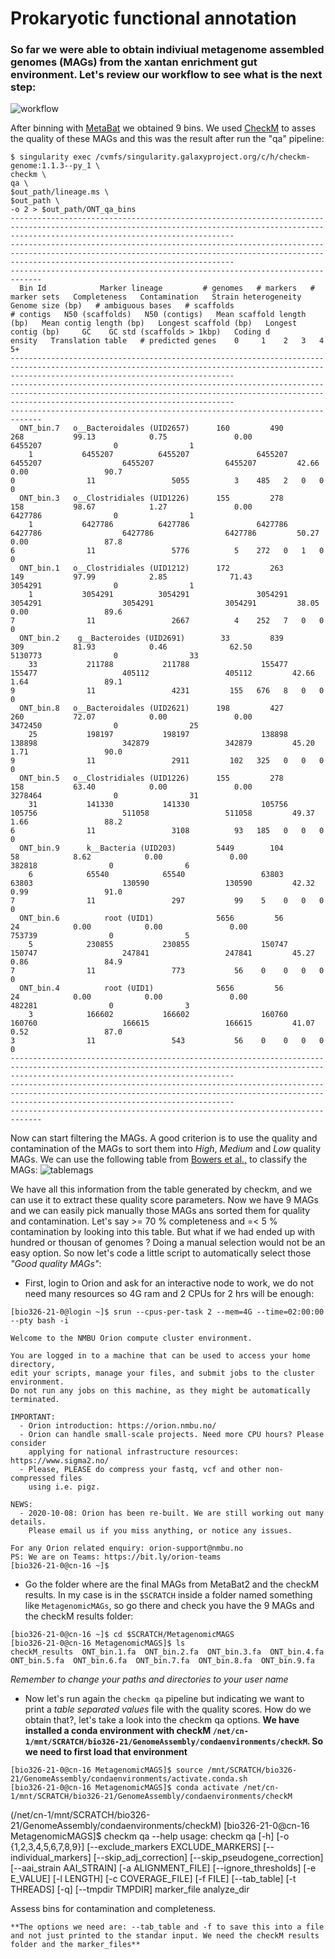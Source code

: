 # Prokaryotic functional annotation

### So far we were able to obtain indiviual metagenome assembled genomes (MAGs) from the xantan enrichment gut environment. Let's review our workflow to see what is the next step: 
![workflow](https://github.com/avera1988/NMBU-Bio-326/blob/main/images/wrokflowmetagenome.png) 

After binning with [MetaBat](https://bitbucket.org/berkeleylab/metabat/src/master/) we obtained 9 bins. We used [CheckM](https://ecogenomics.github.io/CheckM/) to asses the quality of these MAGs and this was the result after run the "qa" pipeline:

```console
$ singularity exec /cvmfs/singularity.galaxyproject.org/c/h/checkm-genome:1.1.3--py_1 \
checkm \
qa \
$out_path/lineage.ms \
$out_path \
-o 2 > $out_path/ONT_qa_bins
----------------------------------------------------------------------------------------------------------------------------------------------------------------------------------------------
----------------------------------------------------------------------------------------------------------------------------------------------------------------------------------------------
-----------------------------------------------------------------------------
  Bin Id            Marker lineage         # genomes   # markers   # marker sets   Completeness   Contamination   Strain heterogeneity   Genome size (bp)   # ambiguous bases   # scaffolds   
# contigs   N50 (scaffolds)   N50 (contigs)   Mean scaffold length (bp)   Mean contig length (bp)   Longest scaffold (bp)   Longest contig (bp)     GC    GC std (scaffolds > 1kbp)   Coding d
ensity   Translation table   # predicted genes    0     1    2   3   4   5+  
----------------------------------------------------------------------------------------------------------------------------------------------------------------------------------------------
----------------------------------------------------------------------------------------------------------------------------------------------------------------------------------------------
-----------------------------------------------------------------------------
  ONT_bin.7   o__Bacteroidales (UID2657)      160         490           268           99.13            0.75               0.00               6455207                0                1        
    1           6455207          6455207               6455207                    6455207                  6455207                6455207         42.66              0.00                 90.7
0                11                 5055          3    485   2   0   0   0   
  ONT_bin.3   o__Clostridiales (UID1226)      155         278           158           98.67            1.27               0.00               6427786                0                1        
    1           6427786          6427786               6427786                    6427786                  6427786                6427786         50.27              0.00                 87.8
6                11                 5776          5    272   0   1   0   0   
  ONT_bin.1   o__Clostridiales (UID1212)      172         263           149           97.99            2.85              71.43               3054291                0                1        
    1           3054291          3054291               3054291                    3054291                  3054291                3054291         38.05              0.00                 89.6
7                11                 2667          4    252   7   0   0   0   
  ONT_bin.2    g__Bacteroides (UID2691)        33         839           309           81.93            0.46              62.50               5130773                0                33       
    33           211788           211788                155477                     155477                   405112                 405112         42.66              1.64                 89.1
9                11                 4231         155   676   8   0   0   0   
  ONT_bin.8   o__Bacteroidales (UID2621)      198         427           260           72.07            0.00               0.00               3472450                0                25       
    25           198197           198197                138898                     138898                   342879                 342879         45.20              1.71                 90.0
9                11                 2911         102   325   0   0   0   0   
  ONT_bin.5   o__Clostridiales (UID1226)      155         278           158           63.40            0.00               0.00               3278464                0                31       
    31           141330           141330                105756                     105756                   511058                 511058         49.37              1.66                 88.2
6                11                 3108          93   185   0   0   0   0   
  ONT_bin.9      k__Bacteria (UID203)         5449        104            58            8.62            0.00               0.00                382818                0                6        
    6            65540            65540                 63803                      63803                    130590                 130590         42.32              0.99                 91.0
7                11                 297           99    5    0   0   0   0   
  ONT_bin.6          root (UID1)              5656         56            24            0.00            0.00               0.00                753739                0                5        
    5            230855           230855                150747                     150747                   247841                 247841         45.27              0.86                 84.9
7                11                 773           56    0    0   0   0   0   
  ONT_bin.4          root (UID1)              5656         56            24            0.00            0.00               0.00                482281                0                3        
    3            166602           166602                160760                     160760                   166615                 166615         41.07              0.52                 87.0
3                11                 543           56    0    0   0   0   0   
----------------------------------------------------------------------------------------------------------------------------------------------------------------------------------------------
----------------------------------------------------------------------------------------------------------------------------------------------------------------------------------------------
-----------------------------------------------------------------------------

```

Now can start filtering the MAGs. A good criterion is to use the quality and contamination of the MAGs to sort them into *High*, *Medium* and *Low* quality MAGs. 
We can use the following table from [Bowers et al.,](https://www.nature.com/articles/nbt.3893) to classify the MAGs:
![tablemags](https://github.com/avera1988/NMBU-Bio-326/blob/main/images/mags.jpg)

We have all this information from the table generated by checkm, and we can use it to extract these quality score parameters. Now we have 9 MAGs and we can easily pick manually those MAGs ans sorted them for quality and contamination. Let's say >= 70 % completeness and =< 5 % contamination by looking into this table. But what if we had ended up with hundred or thousan of genomes ? Doing a manual selection would not be an easy option. So now let's code a little script to automatically select those *"Good quality MAGs"*:

- First, login to Orion and ask for an interactive node to work, we do not need many resources so 4G ram and 2 CPUs for 2 hrs will be enough:

```console
[bio326-21-0@login ~]$ srun --cpus-per-task 2 --mem=4G --time=02:00:00 --pty bash -i

Welcome to the NMBU Orion compute cluster environment.

You are logged in to a machine that can be used to access your home directory,
edit your scripts, manage your files, and submit jobs to the cluster environment.
Do not run any jobs on this machine, as they might be automatically terminated.

IMPORTANT:
  - Orion introduction: https://orion.nmbu.no/
  - Orion can handle small-scale projects. Need more CPU hours? Please consider
    applying for national infrastructure resources: https://www.sigma2.no/
  - Please, PLEASE do compress your fastq, vcf and other non-compressed files
    using i.e. pigz.

NEWS:
  - 2020-10-08: Orion has been re-built. We are still working out many details.
    Please email us if you miss anything, or notice any issues.

For any Orion related enquiry: orion-support@nmbu.no
PS: We are on Teams: https://bit.ly/orion-teams
[bio326-21-0@cn-16 ~]$
```
- Go the folder where are the final MAGs from MetaBat2 and the checkM results. In my case is in the ```$SCRATCH``` inside a folder named something like ```MetagenomicMAGs```, so go there and check you have the 9 MAGs and the checkM results folder: 

```console
[bio326-21-0@cn-16 ~]$ cd $SCRATCH/MetagenomicMAGS
[bio326-21-0@cn-16 MetagenomicMAGS]$ ls
checkM_results  ONT_bin.1.fa  ONT_bin.2.fa  ONT_bin.3.fa  ONT_bin.4.fa  ONT_bin.5.fa  ONT_bin.6.fa  ONT_bin.7.fa  ONT_bin.8.fa  ONT_bin.9.fa
```
*Remember to change your paths and directories to your user name*

- Now let's run again the ```checkm qa``` pipeline but indicating we want to print a *table separated values* file with the quality scores. How do we obtain that?, let's take a look into the checkm qa options. **We have installed a conda environment with checkM ```/net/cn-1/mnt/SCRATCH/bio326-21/GenomeAssembly/condaenvironments/checkM```. So we need to first load that environment** 

```console
[bio326-21-0@cn-16 MetagenomicMAGS]$ source /mnt/SCRATCH/bio326-21/GenomeAssembly/condaenvironments/activate.conda.sh
[bio326-21-0@cn-16 MetagenomicMAGS]$ conda activate /net/cn-1/mnt/SCRATCH/bio326-21/GenomeAssembly/condaenvironments/checkM
```
(/net/cn-1/mnt/SCRATCH/bio326-21/GenomeAssembly/condaenvironments/checkM) [bio326-21-0@cn-16 MetagenomicMAGS]$ checkm qa --help
usage: checkm qa [-h] [-o {1,2,3,4,5,6,7,8,9}]
                 [--exclude_markers EXCLUDE_MARKERS] [--individual_markers]
                 [--skip_adj_correction] [--skip_pseudogene_correction]
                 [--aai_strain AAI_STRAIN] [-a ALIGNMENT_FILE]
                 [--ignore_thresholds] [-e E_VALUE] [-l LENGTH]
                 [-c COVERAGE_FILE] [-f FILE] [--tab_table] [-t THREADS] [-q]
                 [--tmpdir TMPDIR]
                 marker_file analyze_dir

Assess bins for contamination and completeness.
                                        
```
**The options we need are: --tab_table and -f to save this into a file and not just printed to the standar input. We need the checkM results folder and the marker_files**

